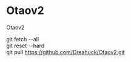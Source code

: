 # Otaov2
Otaov2

git fetch --all  
git reset --hard  
git pull https://github.com/Dreahuck/Otaov2.git
